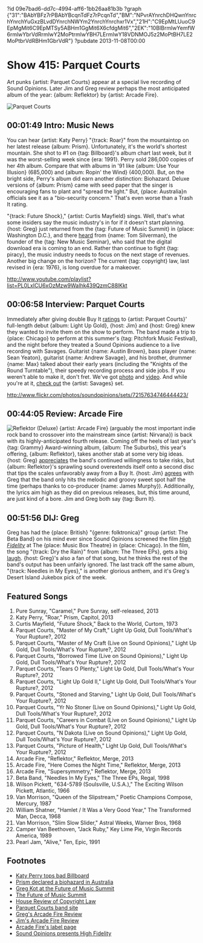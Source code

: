 ?id 09e7bad6-dd7c-4994-aff6-1bb26aa81b3b
?graph {"31":"BAbYBFz7rPBAbYBcqnTdFz7rPcqnTd","BM":"NPvrAYnrchDHQwnYnrchYnrchYuGxzBLvdDYnrchNWYm2YnrchYnrchxr1Vx","21H":"C9EpMtLUuoC9EpMgMit6C9EpMTSy5ABHm1GgMit6X6cfdgMit6","2EK":"10BIBrmlwYemfW6rmlwYbrVdRrmlwY2MoPtrmlwYBH7LErmlwY18VDNMOJ5z2MoPtBH7LE2MoPtbrVdRBHm1GbrVdR"}
?pubdate 2013-11-08T00:00
# Show 415: Parquet Courts

Art punks {artist: Parquet Courts} appear at a special live recording of Sound Opinions. Later Jim and Greg review perhaps the most anticipated album of the year: {album: Reflektor} by {artist: Arcade Fire}.

![Parquet Courts](https://static.soundopinions.org/images/2013/parquet.jpg)

## 00:01:49 Intro: Music News
You can hear {artist: Katy Perry} "{track: Roar}" from the mountaintop on her latest release {album: Prism}. Unfortunately, it's the world's shortest mountain. She shot to #1 on {tag: Billboard}'s album chart last week, but it was the worst-selling week since {era: 1991}. Perry sold 286,000 copies of her 4th album. Compare that with albums in '91 like {album: Use Your Illusion} (685,000) and {album: Ropin' the Wind} (400,000). 
But, on the bright side, Perry's album did earn another distinction: Biohazard. Deluxe versions of {album: Prism} came with seed paper that the singer is encouraging fans to plant and "spread the light." But, {place: Australia}n officials see it as a "bio-security concern."  That's even worse than a Trash It rating.

"{track: Future Shock}," {artist: Curtis Mayfield} sings. Well, that's what some insiders say the music industry's in for if it doesn't start planning. {host: Greg} just returned from the {tag: Future of Music Summit} in {place: Washington D.C.}, and there [heard](http://www.chicagotribune.com/entertainment/music/turnitup/chi-future-of-music-summit-2013-fmc-2013-summarized-20131028,0,6523241.column) from {name: Tom Silverman}, the founder of the {tag: New Music Seminar}, who said that the digital download era is coming to an end. Rather than continue to fight {tag: piracy}, the music industry needs to focus on the next stage of revenues. Another big change on the horizon? The current {tag: copyright} law, last revised in {era: 1976}, is long overdue for a makeover. 

http://www.youtube.com/playlist?list=PL0LxICU6xOzMzw9WaIhk439QzmC88lKkt

## 00:06:58 Interview: Parquet Courts
Immediately after giving double Buy It [ratings](/show/374/review/parquetcourts) to {artist: Parquet Courts}' full-length debut {album: Light Up Gold}, {host: Jim} and {host: Greg} knew they wanted to invite them on the show to perform. The band made a trip to {place: Chicago} to perform at this summer's {tag: Pitchfork Music Festival}, and the night before they treated a Sound Opinions audience to a live recording with Savages. Guitarist {name: Austin Brown}, bass player {name: Sean Yeaton}, guitarist {name: Andrew Savage}, and his brother, drummer {name: Max} talked about their early years (including the "Knights of the Round Turntable"), their speedy recording process and side jobs. If you weren't able to make it, don't fret. We've got [photo](http://www.flickr.com/photos/soundopinions/sets/72157634746444423/) and [video](http://www.youtube.com/watch?v=-qlNDgFcdhc). And while you're at it, [check out](/show/409) the {artist: Savages} set.

http://www.flickr.com/photos/soundopinions/sets/72157634746444423/

## 00:44:05 Review: Arcade Fire
![Reflektor (Deluxe)](https://static.soundopinions.org/assets/415/21H0.jpg)
{artist: Arcade Fire} (arguably the most important indie rock band to crossover into the mainstream since {artist: Nirvana}) is back with its highly-anticipated fourth release. Coming off the heels of last year's {tag: Grammy} Award-winning album, {album: The Suburbs}, this year's offering, {album: Reflektor}, takes another stab at some very big ideas. {host: Greg} [appreciates](http://www.chicagotribune.com/entertainment/music/turnitup/chi-arcade-fire-reflektor-reviewed-20131027,0,4097418.column) the band's continued willingness to take risks, but {album: Reflektor}'s sprawling sound overextends itself onto a second disc that tips the scales unfavorably away from a Buy It. {host: Jim} [agrees](http://www.wbez.org/blogs/jim-derogatis/2013-11/arcade-fire-gets-its-groove-mixed-results-109066) with Greg that the band only hits the melodic and groovy sweet spot half the time (perhaps thanks to co-producer {name: James Murphy}). Additionally, the lyrics aim high as they did on previous releases, but, this time around, are just kind of a bore. Jim and Greg both say {tag: Burn It}. 


## 00:51:56 DIJ: Greg
Greg has had the {place: British} "{genre: folktronica}" group {artist: The Beta Band} on his mind ever since Sound Opinions screened the film [*High Fidelity*](http://www.flickr.com/photos/soundopinions/sets/72157637090430155/) at The {place: Music Box Theatre} in {place: Chicago}. In the film, the song "{track: Dry the Rain}" from {album: The Three EPs}, gets a big [laugh](http://www.youtube.com/watch?v=ppJAkN4m9bY). {host: Greg}'s also a fan of that song, but he thinks the rest of the band's output has been unfairly ignored. The last track off the same album, "{track: Needles in My Eyes}," is another glorious anthem, and it's Greg's Desert Island Jukebox pick of the week. 

## Featured Songs
1. Pure Sunray, "Caramel," Pure Sunray, self-released, 2013
1. Katy Perry, "Roar," Prism, Capitol, 2013
1. Curtis Mayfield, "Future Shock," Back to the World, Curtom, 1973
1. Parquet Courts, "Master of My Craft," Light Up Gold, Dull Tools/What's Your Rupture?, 2012
1. Parquet Courts, "Master of My Craft (Live on Sound Opinions)," Light Up Gold, Dull Tools/What's Your Rupture?, 2012
1. Parquet Courts, "Borrowed Time (Live on Sound Opinions)," Light Up Gold, Dull Tools/What's Your Rupture?, 2012
1. Parquet Courts, "Tears O Plenty," Light Up Gold, Dull Tools/What's Your Rupture?, 2012
1. Parquet Courts, "Light Up Gold II," Light Up Gold, Dull Tools/What's Your Rupture?, 2012
1. Parquet Courts, "Stoned and Starving," Light Up Gold, Dull Tools/What's Your Rupture?, 2012
1. Parquet Courts, "Yr No Stoner (Live on Sound Opinions)," Light Up Gold, Dull Tools/What's Your Rupture?, 2012
1. Parquet Courts, "Careers in Combat (Live on Sound Opinions)," Light Up Gold, Dull Tools/What's Your Rupture?, 2012
1. Parquet Courts, "N Dakota (Live on Sound Opinions)," Light Up Gold, Dull Tools/What's Your Rupture?, 2012
1. Parquet Courts, "Picture of Health," Light Up Gold, Dull Tools/What's Your Rupture?, 2012
1. Arcade Fire, "Reflektor," Reflektor, Merge, 2013
1. Arcade Fire, "Here Comes the Night Time," Reflektor, Merge, 2013
1. Arcade Fire, "Supersymmetry," Reflektor, Merge, 2013
1. Beta Band, "Needles In My Eyes," The Three EPs, Regal, 1998
1. Wilson Pickett, "634-5789 (Soulsville, U.S.A.)," The Exciting Wilson Pickett, Atlantic, 1966
1. Van Morrison, "Queen of the Slipstream," Poetic Champions Compose, Mercury, 1987
1. William Shatner, "Hamlet / It Was a Very Good Year," The Transformed Man, Decca, 1968
1. Van Morrison, "Slim Slow Slider," Astral Weeks, Warner Bros, 1968
1. Camper Van Beethoven, "Jack Ruby," Key Lime Pie, Virgin Records America, 1989
1. Pearl Jam, "Alive," Ten, Epic, 1991


## Footnotes
- [Katy Perry tops bad Billboard](http://www.reuters.com/article/2013/10/30/entertainment-us-katyperry-idUSBRE99T1II20131030)
- [Prism declared a biohazard in Australia](http://www.independent.co.uk/arts-entertainment/music/news/katy-perrys-album-declared-a-biohazard-in-australia-due-to-seed-giveaway-8922490.html)
- [Greg Kot at the Future of Music Summit](http://articles.chicagotribune.com/2013-10-29/entertainment/chi-future-of-music-summit-2013-fmc-2013-summarized-20131028_1_music-summit-music-industry-business-model)
- [The Future of Music Summit](http://futureofmusic.org/events/future-music-summit-2013)
- [House Review of Copyright Law](http://judiciary.house.gov/news/2013/04242013_2.html)
- [Parquet Courts band site](http://parquetcourts.wordpress.com/‎)
- [Greg's Arcade Fire Review](http://www.chicagotribune.com/entertainment/music/turnitup/chi-arcade-fire-reflektor-reviewed-20131027,0,4097418.column)
- [Jim's Arcade Fire Review](http://www.wbez.org/blogs/jim-derogatis/2013-11/arcade-fire-gets-its-groove-mixed-results-109066)
- [Arcade Fire's label page](http://www.mergerecords.com/artists/arcade)
- [Sound Opinions presents High Fidelity](http://www.flickr.com/photos/soundopinions/sets/72157637090430155/)
